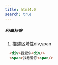 ```yaml
---
title: html4.0
search: true
---
```



##### 经典标签
1. 描述区域性div,span

```html
  <div>我爱你<div/>
  <span>我也爱你<span/>
```